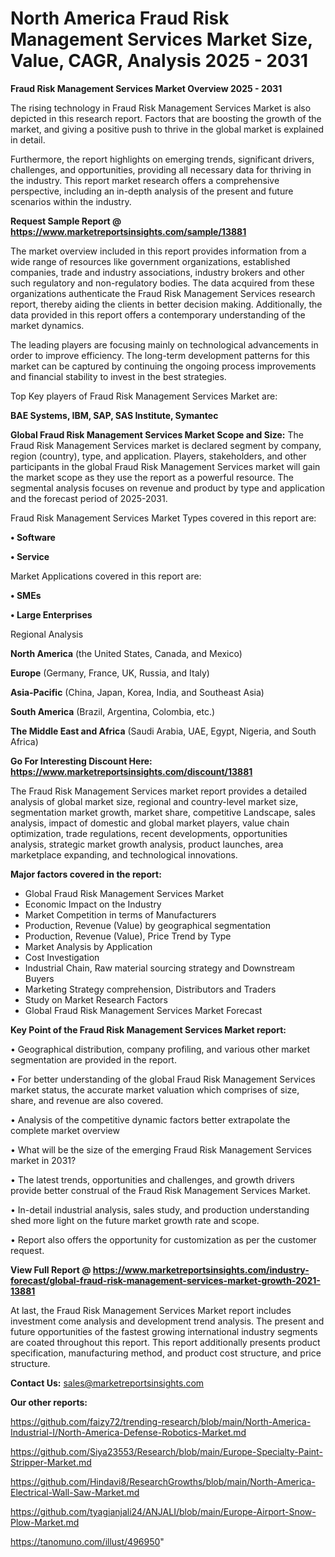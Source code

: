  # North America Fraud Risk Management Services Market Size, Value, CAGR, Analysis 2025 - 2031

<Strong> Fraud Risk Management Services Market Overview 2025 - 2031</strong>

The rising technology in Fraud Risk Management Services Market is also depicted in this research report. Factors that are boosting the growth of the market, and giving a positive push to thrive in the global market is explained in detail.

Furthermore, the report highlights on emerging trends, significant drivers, challenges, and opportunities, providing all necessary data for thriving in the industry. This report market research offers a comprehensive perspective, including an in-depth analysis of the present and future scenarios within the industry.

<strong>Request Sample Report @ <a href=https://www.marketreportsinsights.com/sample/13881>https://www.marketreportsinsights.com/sample/13881</a></strong>

The market overview included in this report provides information from a wide range of resources like government organizations, established companies, trade and industry associations, industry brokers and other such regulatory and non-regulatory bodies. The data acquired from these organizations authenticate the Fraud Risk Management Services research report, thereby aiding the clients in better decision making. Additionally, the data provided in this report offers a contemporary understanding of the market dynamics.

The leading players are focusing mainly on technological advancements in order to improve efficiency. The long-term development patterns for this market can be captured by continuing the ongoing process improvements and financial stability to invest in the best strategies.

Top Key players of Fraud Risk Management Services Market are:

<strong>BAE Systems, IBM, SAP, SAS Institute, Symantec</strong>

<strong><b>Global Fraud Risk Management Services Market Scope and Size:</b></strong>
The Fraud Risk Management Services market is declared segment by company, region (country), type, and application. Players, stakeholders, and other participants in the global Fraud Risk Management Services market will gain the market scope as they use the report as a powerful resource. The segmental analysis focuses on revenue and product by type and application and the forecast period of 2025-2031.

Fraud Risk Management Services Market Types covered in this report are:

<strong>• Software

• Service</strong>

Market Applications covered in this report are:

<strong>• SMEs

• Large Enterprises</strong> 

Regional Analysis

<strong>North America</strong> (the United States, Canada, and Mexico)

<strong>Europe</strong> (Germany, France, UK, Russia, and Italy)

<strong>Asia-Pacific</strong> (China, Japan, Korea, India, and Southeast Asia)

<strong>South America</strong> (Brazil, Argentina, Colombia, etc.)

<strong>The Middle East and Africa</strong> (Saudi Arabia, UAE, Egypt, Nigeria, and South Africa)

<strong>Go For Interesting Discount Here: <a href=https://www.marketreportsinsights.com/discount/13881>https://www.marketreportsinsights.com/discount/13881</a></strong>

The Fraud Risk Management Services market report provides a detailed analysis of global market size, regional and country-level market size, segmentation market growth, market share, competitive Landscape, sales analysis, impact of domestic and global market players, value chain optimization, trade regulations, recent developments, opportunities analysis, strategic market growth analysis, product launches, area marketplace expanding, and technological innovations.

<strong><b>Major factors covered in the report:</b></strong>
<ul>
  <li>Global Fraud Risk Management Services Market </li>
  <li>Economic Impact on the Industry</li>
  <li>Market Competition in terms of Manufacturers</li>
  <li>Production, Revenue (Value) by geographical segmentation</li>
  <li>Production, Revenue (Value), Price Trend by Type</li>
  <li>Market Analysis by Application</li>
  <li>Cost Investigation</li>
  <li>Industrial Chain, Raw material sourcing strategy and Downstream Buyers</li>
  <li>Marketing Strategy comprehension, Distributors and Traders</li>
  <li>Study on Market Research Factors</li>
  <li>Global Fraud Risk Management Services Market Forecast</li>
</ul>

<strong><b>Key Point of the Fraud Risk Management Services Market report:</b></strong>

• Geographical distribution, company profiling, and various other market segmentation are provided in the report.

• For better understanding of the global Fraud Risk Management Services market status, the accurate market valuation which comprises of size, share, and revenue are also covered.

• Analysis of the competitive dynamic factors better extrapolate the complete market overview

• What will be the size of the emerging Fraud Risk Management Services market in 2031?

• The latest trends, opportunities and challenges, and growth drivers provide better construal of the Fraud Risk Management Services Market.

• In-detail industrial analysis, sales study, and production understanding shed more light on the future market growth rate and scope.

• Report also offers the opportunity for customization as per the customer request.

<strong><b>View Full Report @ <a href=https://www.marketreportsinsights.com/industry-forecast/global-fraud-risk-management-services-market-growth-2021-13881>https://www.marketreportsinsights.com/industry-forecast/global-fraud-risk-management-services-market-growth-2021-13881</a></b></strong>


At last, the Fraud Risk Management Services Market report includes investment come analysis and development trend analysis. The present and future opportunities of the fastest growing international industry segments are coated throughout this report. This report additionally presents product specification, manufacturing method, and product cost structure, and price structure.

<strong>Contact Us:</strong>
sales@marketreportsinsights.com

<strong>Our other reports:</strong>

<a href=https://github.com/faizy72/trending-research/blob/main/North-America-Industrial-I/North-America-Defense-Robotics-Market.md>https://github.com/faizy72/trending-research/blob/main/North-America-Industrial-I/North-America-Defense-Robotics-Market.md</a>

<a href=https://github.com/Siya23553/Research/blob/main/Europe-Specialty-Paint-Stripper-Market.md>https://github.com/Siya23553/Research/blob/main/Europe-Specialty-Paint-Stripper-Market.md</a>

<a href=https://github.com/Hindavi8/ResearchGrowths/blob/main/North-America-Electrical-Wall-Saw-Market.md>https://github.com/Hindavi8/ResearchGrowths/blob/main/North-America-Electrical-Wall-Saw-Market.md</a>

<a href=https://github.com/tyagianjali24/ANJALI/blob/main/Europe-Airport-Snow-Plow-Market.md>https://github.com/tyagianjali24/ANJALI/blob/main/Europe-Airport-Snow-Plow-Market.md</a>

<a href=https://tanomuno.com/illust/496950>https://tanomuno.com/illust/496950</a>"
